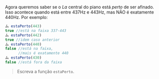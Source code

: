 Agora queremos saber se o _La_ central do piano está _perto_ de ser afinado. Isso acontece quando está entre 437Hz e 443Hz, mas NÃO é exatamente 440Hz. Por exemplo:

``` javascript
ム estaPerto(443)
true //está na faixa 337-443
ム estaPerto(442)
true //idem caso anterior
ム estaPerto(440)
false //está na faixa, 
      //mais é exatamente 440
ム estaPerto(430)
false //está fora da faixa 
```

> Escreva a função `estaPerto`.
